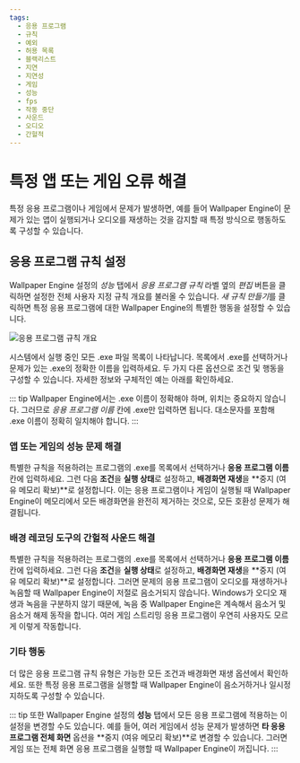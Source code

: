 ```yaml
---
tags:
  - 응용 프로그램
  - 규칙
  - 예외
  - 허용 목록
  - 블랙리스트
  - 지연
  - 지연성
  - 게임
  - 성능
  - fps
  - 작동 중단
  - 사운드
  - 오디오
  - 간헐적
---
```


# 특정 앱 또는 게임 오류 해결

특정 응용 프로그램이나 게임에서 문제가 발생하면, 예를 들어 Wallpaper Engine이 문제가 있는 앱이 실행되거나 오디오를 재생하는 것을 감지할 때 특정 방식으로 행동하도록 구성할 수 있습니다.

## 응용 프로그램 규칙 설정

Wallpaper Engine 설정의 *성능* 탭에서 *응용 프로그램 규칙* 라벨 옆의 *편집* 버튼을 클릭하면 설정한 전체 사용자 지정 규칙 개요를 불러올 수 있습니다. *새 규칙 만들기*를 클릭하면 특정 응용 프로그램에 대한 Wallpaper Engine의 특별한 행동을 설정할 수 있습니다.

![응용 프로그램 규칙 개요](./applicationrule.gif)

시스템에서 실행 중인 모든 .exe 파일 목록이 나타납니다. 목록에서 .exe를 선택하거나 문제가 있는 .exe의 정확한 이름을 입력하세요. 두 가지 다른 옵션으로 조건 및 행동을 구성할 수 있습니다. 자세한 정보와 구체적인 예는 아래를 확인하세요.

::: tip Wallpaper Engine에서는 .exe 이름이 정확해야 하며, 위치는 중요하지 않습니다. 그러므로 *응용 프로그램 이름* 칸에 .exe만 입력하면 됩니다. 대소문자를 포함해 .exe 이름이 정확히 일치해야 합니다. :::

### 앱 또는 게임의 성능 문제 해결

특별한 규칙을 적용하려는 프로그램의 .exe를 목록에서 선택하거나 **응용 프로그램 이름** 칸에 입력하세요. 그런 다음 **조건**을 **실행 상태**로 설정하고, **배경화면 재생**을 **중지 (여유 메모리 확보)**로 설정합니다. 이는 응용 프로그램이나 게임이 실행될 때 Wallpaper Engine이 메모리에서 모든 배경화면을 완전히 제거하는 것으로, 모든 호환성 문제가 해결됩니다.

### 배경 레코딩 도구의 간헐적 사운드 해결

특별한 규칙을 적용하려는 프로그램의 .exe를 목록에서 선택하거나 **응용 프로그램 이름** 칸에 입력하세요. 그런 다음 **조건**을 **실행 상태**로 설정하고, **배경화면 재생**을 **중지 (여유 메모리 확보)**로 설정합니다. 그러면 문제의 응용 프로그램이 오디오를 재생하거나 녹음할 때 Wallpaper Engine이 저절로 음소거되지 않습니다. Windows가 오디오 재생과 녹음을 구분하지 않기 때문에, 녹음 중 Wallpaper Engine은 계속해서 음소거 및 음소거 해제 동작을 합니다. 여러 게임 스트리밍 응용 프로그램이 우연히 사용자도 모르게 이렇게 작동합니다.

### 기타 행동

더 많은 응용 프로그램 규칙 유형은 가능한 모든 조건과 배경화면 재생 옵션에서 확인하세요. 또한 특정 응용 프로그램을 실행할 때 Wallpaper Engine이 음소거하거나 일시정지하도록 구성할 수 있습니다.

::: tip 또한 Wallpaper Engine 설정의 **성능** 탭에서 모든 응용 프로그램에 적용하는 이 설정을 변경할 수도 있습니다. 예를 들어, 여러 게임에서 성능 문제가 발생하면 **타 응용 프로그램 전체 화면** 옵션을 **중지 (여유 메모리 확보)**로 변경할 수 있습니다. 그러면 게임 또는 전체 화면 응용 프로그램을 실행할 때 Wallpaper Engine이 꺼집니다. :::
